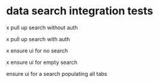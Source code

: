 # data search integration tests

x pull up search without auth

x pull up search with auth

x ensure ui for no search

x ensure ui for empty search

ensure ui for a search populating all tabs
